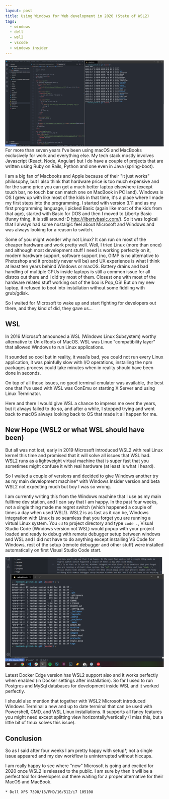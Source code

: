 ```yaml
---
layout: post
title: Using Windows for Web development in 2020 (State of WSL2)
tags:
  - windows
  - dell
  - wsl2
  - vscode
  - windows insider
---
```

![WSL2/Ubuntu and Windows Terminal](../images/screen2.png)
For more than seven years I've been using macOS and MacBooks exclusively for work and everything else. My tech stack mostly involves Javascript (React, Node, Angular) but I do have a couple of projects that are written using Ruby on Rails, Python and one even in Java (spring-boot).

I am a big fan of Macbooks and Apple because of their "it just works" philosophy, but I also think that hardware price is too much expensive and for the same price you can get a much better laptop elsewhere (except touch bar, no touch bar can match one on MacBook in PC land).
Windows is OS I grew up with like most of the kids in that time, it's a place where I made my first steps into the programming. 
I started with version 3.11 and as my first programming language, i picked Basic (again like most of the kids from that age), started with Basic for DOS and then I moved to Liberty Basic (funny thing, it is still around :D http://libertybasic.com/). 
So it was logical that I always had some nostalgic feel about Microsoft and Windows and was always looking for a reason to switch. 

Some of you might wonder why not Linux? It can run on most of the cheaper hardware and work pretty well. Well, I tried Linux (more than once) and although most development stuff I need is working perfectly on it, modern hardware support, software support (no, GIMP is no alternative to Photoshop and it probably never will be) and UX experience is what I think at least ten years behind Windows or macOS. Battery drains and bad handling of multiple GPUs inside laptops is still a common issue for all distros out there and I did try most of them. Closest one with most of the hardware related stuff working out of the box is Pop_OS! But on my new laptop, it refused to boot into installation without some fiddling with grub/gdisk. 

So I waited for Microsoft to wake up and start fighting for developers out there, and they kind of did, they gave us...

## WSL

In 2016 Microsoft announced a WSL (Windows Linux Subsystem) worthy alternative to Unix Roots of MacOS. WSL was Linux "compatibility layer" that allowed Windows to run Linux applications.

It sounded so cool but in reality, it was/is bad, you could not run every Linux application, it was painfully slow with I/O operations, installing the npm packages process could take minutes when in reality should have been done in seconds. 

On top of all those issues, no good terminal emulator was available, the best one that I've used with WSL was ConEmu or starting X Server and using Linux Terminator. 

Here and there I would give WSL a chance to impress me over the years, but it always failed to do so, and after a while, I stopped trying and went back to macOS always looking back to OS that made it all happen for me.

## New Hope (WSL2 or what WSL should have been)

But all was not lost, early in 2019 Microsoft introduced WSL2 with real Linux kernel this time and promised that it will solve all issues that WSL had. WSL2 runs as a lightweight virtual machine that is super fast that you sometimes might confuse it with real hardware (at least is what I heard).

So I waited a couple of versions and decided to give Windows another try as my main development machine* with Windows Insider version and beta WSL2 not expecting much but boy I was so wrong. 

I am currently writing this from the Windows machine that I use as my main fulltime dev station, and I can say that I am happy. In the past four weeks, not a single thing made me regret switch (which happened a couple of times a day when used WSL1). 
WSL2 is as fast as it can be, Windows integration with Linux is so seamless that you forget you are running a virtual Linux system. You `cd` to project directory and type `code .`, Visual Studio Code (Windows version not WSL) would popup with your project loaded and ready to debug with remote debugger setup between windows and WSL and I did not have to do anything except installing VS Code for Windows, rest of the setup (remote debugger and other stuff) were installed automatically on first Visual Studio Code start. 

![WSL2/Ubuntu and Windows Terminal](../images/screen.png)

Latest Docker Edge version has WSL2 support also and it works perfectly when enabled (in Docker settings after installation). So far I used to run Postgres and MySql databases for development inside WSL and it worked perfectly. 

I should also mention that together with WSL2 Microsoft introduced Windows Terminal a new and up to date terminal that can be used with Powershell, CMD, and WSL Linux installations. It supports all fancy features you might need except splitting view horizontally/vertically (I miss this, but a little bit of tmux solves this issue). 

## Conclusion 

So as I said after four weeks I am pretty happy with setup*, not a single issue appeared and my dev workflow is uninterrupted without hiccups.  

I am really happy to see where "new" Microsoft is going and excited for 2020 once WSL2 is released to the public. I am sure by then it will be a perfect tool for developers out there waiting for a proper alternative for their MacOS and MacBook. 


``` * Dell XPS 7390/13/FHD/16/512/i7 10510U  ```